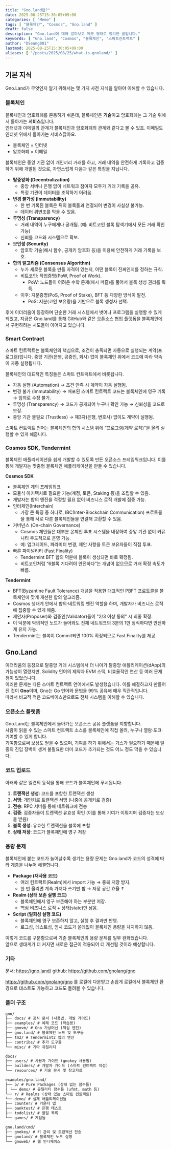 ```yaml
---
title: "Gno.land란?"
date: 2025-08-25T15:30:05+09:00
categories: [ "Memo" ]
tags: [ "블록체인", "Cosmos", "Gno.land" ]
draft: false
description: "Gno.land에 대해 알아보고 메모 형태로 정리한 글입니다."
keywords: [ "Gno.land", "Cosmos", "블록체인", "스마트컨트랙트" ]
author: "DSeung001"
lastmod: 2025-08-25T15:30:05+09:00
aliases: [ "/posts/2025/08/25/what-is-gnoland/" ]
---
```


## 기본 지식

Gno.Land가 무엇인지 알기 위해서는 몇 가지 사전 지식을 알아야 이해할 수 있습니다.

### 블록체인

블록체인과 암호화폐를 혼동하기 쉬운데, 블록체인은 **기술**이고 암호화폐는 그 기술 위에서 돌아가는 **서비스**입니다.  
인터넷과 이메일의 관계가 블록체인과 암호화폐의 관계와 같다고 볼 수 있죠. 이메일도 인터넷 위에서 돌아가는 서비스잖아요.

- 블록체인 = 인터넷
- 암호화폐 = 이메일

블록체인은 중앙 기관 없이 개인끼리 거래를 하고, 거래 내역을 안전하게 기록하고 검증하기 위해 개발된 것으로, 자연스럽게 다음과 같은 특징을 지닙니다.

- **탈중앙화 (Decentralization)**
  - 중앙 서버나 은행 없이 네트워크 참여자 모두가 거래 기록을 공유.
  - 특정 기관이 데이터를 조작하기 어려움.
- **변경 불가성 (Immutability)**
  - 한 번 기록된 블록은 뒤의 블록들과 연결되어 변경이 사실상 불가능.
  - 데이터 위변조를 막을 수 있음.
- **투명성 (Transparency)**
  - 거래 내역이 누구에게나 공개됨. (예: 비트코인 블록 탐색기에서 모든 거래 확인 가능)
  - 신뢰를 코드와 시스템으로 확보.
- **보안성 (Security)**
  - 암호학 기술(해시 함수, 공개키 암호화 등)을 이용해 안전하게 거래 기록을 보호.
- **합의 알고리즘 (Consensus Algorithm)**
  - 누가 새로운 블록을 만들 자격이 있는지, 어떤 블록이 진짜인지를 정하는 규칙.
  - 비트코인: 작업증명(PoW, Proof of Work).
    - PoW: 노드들이 어려운 수학 문제(해시 퍼즐)를 풀어서 블록 생성 권리를 획득.
  - 이후: 지분증명(PoS, Proof of Stake), BFT 등 다양한 방식이 발전.
    - PoS: 지분(코인 보유량)을 기반으로 블록 생성자 선택.
  
후에 이더리움이 등장하며 단순한 거래 시스템에서 벗어나 프로그램을 실행할 수 있게 되었고, 지금은 Gno.land를 통해 GitHub와 같은 오픈소스 협업 플랫폼을 블록체인에서 구현하려는 시도들이 이어지고 있습니다.

### Smart Contract

스마트 컨트랙트는 블록체인의 핵심으로, 조건이 충족되면 자동으로 실행되는 계약(프로그램)입니다. 중앙 기관(은행, 공증인, 회사) 없이 블록체인 위에서 코드에 따라 약속이 자동 실행됩니다.

블록체인의 대표적인 특징들은 스마트 컨트랙트에서 비롯됩니다.

- 자동 실행 (Automation) → 조건 만족 시 계약이 자동 실행됨.
- 변경 불가 (Immutability) → 배포된 스마트 컨트랙트 코드는 블록체인에 영구 기록 → 임의로 수정 불가.
- 투명성 (Transparency) → 코드가 공개되어 누구나 확인 가능 → 신뢰성을 코드로 보장.
- 중앙 기관 불필요 (Trustless) → 제3자(은행, 변호사) 없이도 계약이 실행됨.

스마트 컨트랙트 언어는 블록체인의 합의 시스템 위에 “프로그램(계약 로직)”을 올려 실행할 수 있게 해줍니다.

### Cosmos SDK, Tendermint

블록체인 애플리케이션을 쉽게 개발할 수 있도록 만든 오픈소스 프레임워크입니다. 이를 통해 개발자는 맞춤형 블록체인 애플리케이션을 만들 수 있습니다.

**Cosmos SDK**

- 블록체인 계의 프레임워크
- 모듈식 아키텍처로 필요한 기능(계정, 토큰, Staking 등)을 조립할 수 있음.
- 개발자는 합의 엔진을 걱정할 필요 없이 비즈니스 로직 개발에 집중 가능.
- 인터체인(Interchain)
  - 가장 큰 특징 중 하나로, IBC(Inter-Blockchain Communication) 프로토콜을 통해 서로 다른 블록체인들을 연결해 교환할 수 있음.
- 거버넌스 (On-chain Governance)
  - Cosmos 체인들은 대부분 온체인 투표 시스템을 내장하여 중앙 기관 없이 커뮤니티 주도적으로 운영 가능.
  - 예: 업그레이드, 파라미터 변경, 제안 사항을 토큰 보유자들이 직접 투표.
- 빠른 파이널리티 (Fast Finality)
  - Tendermint BFT 합의 덕분에 블록이 생성되면 바로 확정됨.
  - 비트코인처럼 “6블록 기다려야 안전하다”는 개념이 없으므로 거래 확정 속도가 빠름.

**Tendermint**

- BFT(Byzantine Fault Tolerance) 개념을 적용한 대표적인 PBFT 프로토콜을 블록체인에 맞게 개선한 합의 알고리즘.
- Cosmos 생태계 안에서 합의·네트워킹 엔진 역할을 하며, 개발자가 비즈니스 로직에 집중할 수 있게 해줌.
- 제안자(Proposer)와 검증인(Validator)들이 "2/3 이상 동의" 시 최종 확정.
- 이 덕분에 악의적인 노드가 들어와도 전체 네트워크의 3분의 1만 정직하다면 안전하게 유지 가능.
- Tendermint는 블록이 Commit되면 100% 확정되므로 Fast Finality를 제공.

## Gno.Land

이더리움의 등장으로 탈중앙 거래 시스템에서 더 나아가 탈중앙 애플리케이션(dApp)의 가능성이 열렸지만, Solidity 언어의 제약과 EVM 스택, 비효율적인 연산 등 여러 문제점이 있었습니다.  
이러한 문제는 다른 스마트 컨트랙트 언어에서도 발생했습니다. 이를 해결하고자 만들어진 것이 **Gno**이며, Gno는 Go 언어와 문법을 99% 공유해 매우 직관적입니다.  
따라서 비교적 적은 코드베이스만으로도 전체 시스템을 이해할 수 있습니다.

### 오픈소스 플랫폼

Gno.Land는 블록체인에서 돌아가는 오픈소스 공유 플랫폼을 지향합니다.  
사람이 읽을 수 있는 스마트 컨트랙트 소스를 블록체인에 직접 올려, 누구나 열람·포크·기여할 수 있게 합니다.  
기여함으로써 보상도 얻을 수 있으며, 기여를 하기 위해서는 가스가 필요하기 때문에 일종의 진입 장벽이 생겨 불필요한 더미 코드가 추가되는 것도 어느 정도 막을 수 있습니다.

### 코드 업로드

아래와 같은 일련의 동작을 통해 코드가 블록체인에 푸시됩니다.

1. **트랜잭션 생성**: 코드를 포함한 트랜잭션 생성
2. **서명**: 개인키로 트랜잭션 서명 (나중에 공개키로 검증)
3. **전송**: RPC 서버를 통해 네트워크에 전송
4. **검증**: 검증자들이 트랜잭션 유효성 확인 (이를 통해 기여가 이뤄지며 검증자는 보상을 받음)
5. **블록 생성**: 유효한 트랜잭션을 블록에 포함
6. **상태 저장**: 코드가 블록체인에 영구 저장

### 용량 문제

블록체인에 붙는 코드가 늘어날수록 생기는 용량 문제는 Gno.land가 코드의 성격에 따라 계층을 나누어 해결합니다.

- **Package (재사용 코드)**
  - 여러 컨트랙트(Realm)에서 import 가능 → 중복 저장 방지.
  - 한 번 올리면 계속 가져다 쓰기만 함 → 저장 공간 효율 ↑
- **Realm (상태 보존 실행 코드)**
  - 블록체인에서 영구 보존해야 하는 부분만 저장.
  - 핵심 비즈니스 로직 + 상태(state)만 남음.
- **Script (일회성 실행 코드)**
  - 블록체인에 영구 보존하지 않고, 실행 후 결과만 반영.
  - 로그성, 테스트성, 임시 코드가 쓸데없이 블록체인 용량을 차지하지 않음.

이렇게 코드를 구분함으로써 기존 블록체인의 용량 문제를 일부 완화했습니다.  
앞으로 생태계가 더 커지면 새로운 접근이 적용되어 더 개선될 것이라 예상합니다.

### 기타

문서: https://gno.land/
github: https://github.com/gnolang/gno

https://github.com/gnolang/gno 를 로컬에 다운받고 손쉽게 로컬에서 블록체인 환경으로 테스트도 가능하고 코드도 돌려볼 수 있습니다.

### 폴더 구조

```markdown
gno/
├── docs/ # 공식 문서 (사용법, 개발 가이드)
├── examples/ # 예제 코드 (학습용)
├── gnovm/ # Gno 가상머신 (핵심 엔진)
├── gno.land/ # 블록체인 노드 및 도구들
├── tm2/ # Tendermint2 합의 엔진
├── contribs/ # 추가 도구들
└── misc/ # 기타 유틸리티
```

```markdown
docs/
├── users/ # 사용자 가이드 (gnokey 사용법)
├── builders/ # 개발자 가이드 (스마트 컨트랙트 작성)
└── resources/ # 기술 문서 및 참고자료
```

```markdown
examples/gno.land/
├── p/ # Pure Packages (상태 없는 함수들)
│ └── demo/ # 유틸리티 함수들 (ufmt, math 등)
└── r/ # Realms (상태 있는 스마트 컨트랙트)
└── demo/ # 실제 애플리케이션들
├── counter/ # 카운터 앱
├── banktest/ # 은행 테스트
├── todolist/ # 할일 목록
└── games/ # 게임들
```

```markdown
gno.land/cmd/
├── gnokey/ # 키 관리 및 트랜잭션 전송
├── gnoland/ # 블록체인 노드 실행
└── gnoweb/ # 웹 인터페이스
```